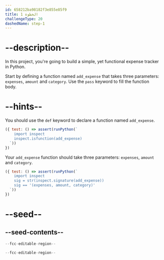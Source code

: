 ```yaml
---
id: 658212ba98182f3e855e85f9
title: الخطوة 1
challengeType: 20
dashedName: step-1
---
```


# --description--

In this project, you're going to build a simple, yet functional expense tracker in Python.

Start by defining a function named `add_expense` that takes three parameters: `expenses`, `amount` and `category`. Use the `pass` keyword to fill the function body.

# --hints--

You should use the `def` keyword to declare a function named `add_expense`.

```js
({ test: () => assert(runPython(`
    import inspect    
    inspect.isfunction(add_expense)
  `))
})
```

Your `add_expense` function should take three parameters: `expenses`, `amount` and `category`.

```js
({ test: () => assert(runPython(`
    import inspect    
    sig = str(inspect.signature(add_expense))
    sig == '(expenses, amount, category)'
  `))
})
```

# --seed--

## --seed-contents--

```py
--fcc-editable-region--

--fcc-editable-region--
```
